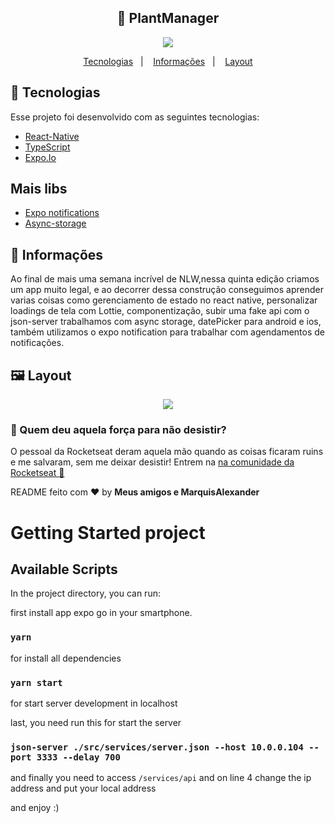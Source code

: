 <h2 align="center">
  🚀 PlantManager
</h2>

<p align="center">
<img src="https://user-images.githubusercontent.com/51330232/115969329-c64f1d00-a512-11eb-8786-bdd492054490.png"/>
</p>

<p align="center">
  <a href="#rocket-tecnologias">Tecnologias</a>&nbsp;&nbsp;&nbsp;|&nbsp;&nbsp;&nbsp;
  <a href="#-informações">Informações</a>&nbsp;&nbsp;&nbsp;|&nbsp;&nbsp;&nbsp;
  <a href="#-layout">Layout</a>
</p>

## :rocket: Tecnologias

Esse projeto foi desenvolvido com as seguintes tecnologias:

- [React-Native](https://reactnative.dev/)
- [TypeScript](https://www.typescriptlang.org/)
- [Expo.Io](https://expo.io/)

## Mais libs
- [Expo notifications](https://docs.expo.io/versions/latest/sdk/notifications/)
- [Async-storage](https://reactnative.dev/docs/asyncstorage)

## 🤔 Informações

Ao final de mais uma semana incrível de NLW,nessa quinta edição criamos um app muito legal, e ao decorrer dessa construção conseguimos aprender varias coisas como gerenciamento de estado no react native, personalizar loadings de tela com Lottie, componentização, subir uma fake api com o json-server trabalhamos com async storage, datePicker para android e ios, também utilizamos o expo notification para trabalhar com agendamentos de notificações.

## 🖼 Layout
<p align="center">
<img src="https://user-images.githubusercontent.com/51330232/115969803-48404580-a515-11eb-92c4-53b7b7cf7b5b.png">
</p>

### :muscle: Quem deu aquela força para não desistir?

O pessoal da Rocketseat deram aquela mão quando as coisas ficaram ruins e me salvaram, sem me deixar desistir!
Entrem na [na comunidade da Rocketseat :rocket:](https://discordapp.com/invite/gCRAFhc)

README feito com ❤️ by **Meus amigos e MarquisAlexander**


# Getting Started project

## Available Scripts

In the project directory, you can run:

first install app expo go in your smartphone.

### `yarn`
for install all dependencies

### `yarn start`
for start server development in localhost

last, you need run this for start the server
### `json-server ./src/services/server.json --host 10.0.0.104 --port 3333 --delay 700`

and finally you need to access `/services/api` and on line 4 change the ip address and put your local address

and enjoy :)
